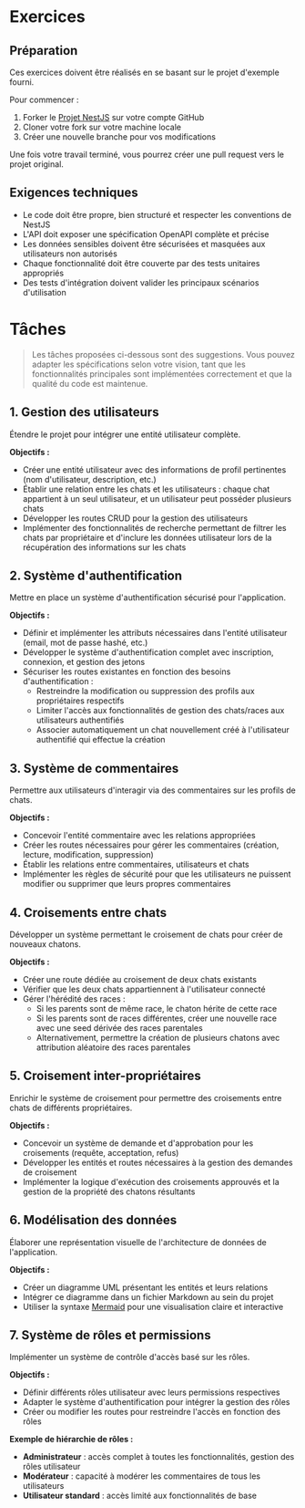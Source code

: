 # Exercices

## Préparation

Ces exercices doivent être réalisés en se basant sur le projet d'exemple fourni.

Pour commencer :

1. Forker le [Projet NestJS](https://github.com/opac-teach/nest-demo) sur votre compte GitHub
2. Cloner votre fork sur votre machine locale
3. Créer une nouvelle branche pour vos modifications

Une fois votre travail terminé, vous pourrez créer une pull request vers le projet original.

## Exigences techniques

- Le code doit être propre, bien structuré et respecter les conventions de NestJS
- L'API doit exposer une spécification OpenAPI complète et précise
- Les données sensibles doivent être sécurisées et masquées aux utilisateurs non autorisés
- Chaque fonctionnalité doit être couverte par des tests unitaires appropriés
- Des tests d'intégration doivent valider les principaux scénarios d'utilisation

# Tâches

> Les tâches proposées ci-dessous sont des suggestions. Vous pouvez adapter les spécifications selon votre vision, tant que les fonctionnalités principales sont implémentées correctement et que la qualité du code est maintenue.

## 1. Gestion des utilisateurs

Étendre le projet pour intégrer une entité utilisateur complète.

**Objectifs :**

- Créer une entité utilisateur avec des informations de profil pertinentes (nom d'utilisateur, description, etc.)
- Établir une relation entre les chats et les utilisateurs : chaque chat appartient à un seul utilisateur, et un utilisateur peut posséder plusieurs chats
- Développer les routes CRUD pour la gestion des utilisateurs
- Implémenter des fonctionnalités de recherche permettant de filtrer les chats par propriétaire et d'inclure les données utilisateur lors de la récupération des informations sur les chats

## 2. Système d'authentification

Mettre en place un système d'authentification sécurisé pour l'application.

**Objectifs :**

- Définir et implémenter les attributs nécessaires dans l'entité utilisateur (email, mot de passe hashé, etc.)
- Développer le système d'authentification complet avec inscription, connexion, et gestion des jetons
- Sécuriser les routes existantes en fonction des besoins d'authentification :
  - Restreindre la modification ou suppression des profils aux propriétaires respectifs
  - Limiter l'accès aux fonctionnalités de gestion des chats/races aux utilisateurs authentifiés
  - Associer automatiquement un chat nouvellement créé à l'utilisateur authentifié qui effectue la création

## 3. Système de commentaires

Permettre aux utilisateurs d'interagir via des commentaires sur les profils de chats.

**Objectifs :**

- Concevoir l'entité commentaire avec les relations appropriées
- Créer les routes nécessaires pour gérer les commentaires (création, lecture, modification, suppression)
- Établir les relations entre commentaires, utilisateurs et chats
- Implémenter les règles de sécurité pour que les utilisateurs ne puissent modifier ou supprimer que leurs propres commentaires

## 4. Croisements entre chats

Développer un système permettant le croisement de chats pour créer de nouveaux chatons.

**Objectifs :**

- Créer une route dédiée au croisement de deux chats existants
- Vérifier que les deux chats appartiennent à l'utilisateur connecté
- Gérer l'hérédité des races :
  - Si les parents sont de même race, le chaton hérite de cette race
  - Si les parents sont de races différentes, créer une nouvelle race avec une seed dérivée des races parentales
  - Alternativement, permettre la création de plusieurs chatons avec attribution aléatoire des races parentales

## 5. Croisement inter-propriétaires

Enrichir le système de croisement pour permettre des croisements entre chats de différents propriétaires.

**Objectifs :**

- Concevoir un système de demande et d'approbation pour les croisements (requête, acceptation, refus)
- Développer les entités et routes nécessaires à la gestion des demandes de croisement
- Implémenter la logique d'exécution des croisements approuvés et la gestion de la propriété des chatons résultants

## 6. Modélisation des données

Élaborer une représentation visuelle de l'architecture de données de l'application.

**Objectifs :**

- Créer un diagramme UML présentant les entités et leurs relations
- Intégrer ce diagramme dans un fichier Markdown au sein du projet
- Utiliser la syntaxe [Mermaid](https://mermaid.js.org/syntax/entityRelationshipDiagram.html) pour une visualisation claire et interactive

## 7. Système de rôles et permissions

Implémenter un système de contrôle d'accès basé sur les rôles.

**Objectifs :**

- Définir différents rôles utilisateur avec leurs permissions respectives
- Adapter le système d'authentification pour intégrer la gestion des rôles
- Créer ou modifier les routes pour restreindre l'accès en fonction des rôles

**Exemple de hiérarchie de rôles :**

- **Administrateur** : accès complet à toutes les fonctionnalités, gestion des rôles utilisateur
- **Modérateur** : capacité à modérer les commentaires de tous les utilisateurs
- **Utilisateur standard** : accès limité aux fonctionnalités de base
